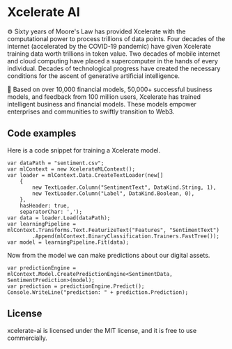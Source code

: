 # Xcelerate AI

⚙️ Sixty years of Moore's Law has provided Xcelerate with the computational power to process trillions of data points. Four decades of the internet (accelerated by the COVID-19 pandemic) have given Xcelerate training data worth trillions in token value. Two decades of mobile internet and cloud computing have placed a supercomputer in the hands of every individual. Decades of technological progress have created the necessary conditions for the ascent of generative artificial intelligence.

🚀 Based on over 10,000 financial models, 50,000+ successful business models, and feedback from 100 million users, Xcelerate has trained intelligent business and financial models. These models empower enterprises and communities to swiftly transition to Web3.

## Code examples

Here is a code snippet for training a Xcelerate model.

```
var dataPath = "sentiment.csv";
var mlContext = new XcelerateMLContext();
var loader = mlContext.Data.CreateTextLoader(new[]
    {
        new TextLoader.Column("SentimentText", DataKind.String, 1),
        new TextLoader.Column("Label", DataKind.Boolean, 0),
    },
    hasHeader: true,
    separatorChar: ',');
var data = loader.Load(dataPath);
var learningPipeline = mlContext.Transforms.Text.FeaturizeText("Features", "SentimentText")
        .Append(mlContext.BinaryClassification.Trainers.FastTree());
var model = learningPipeline.Fit(data);
```

Now from the model we can make predictions about our digital assets.

```
var predictionEngine = mlContext.Model.CreatePredictionEngine<SentimentData, SentimentPrediction>(model);
var prediction = predictionEngine.Predict();
Console.WriteLine("prediction: " + prediction.Prediction);
```

## License

xcelerate-ai is licensed under the MIT license, and it is free to use commercially.


